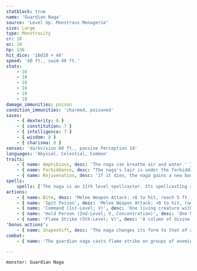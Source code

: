 ```yaml
---
statblock: true
name: 'Guardian Naga'
source: 'Level Up: Monstrous Menagerie'
size: Large
type: Monstrosity
cr: 10
ac: 18
hp: 136
hit_dice: '16d10 + 48'
speed: '40 ft., swim 40 ft.'
stats:
    - 16
    - 18
    - 16
    - 16
    - 18
    - 18
damage_immunities: poison
condition_immunities: 'charmed, poisoned'
saves:
    - { dexterity: 8 }
    - { constitution: 7 }
    - { intelligence: 7 }
    - { wisdom: 8 }
    - { charisma: 8 }
senses: 'darkvision 60 ft., passive Perception 14'
languages: 'Abyssal, Celestial, Common'
traits:
    - { name: Amphibious, desc: 'The naga can breathe air and water.' }
    - { name: Forbiddance, desc: "The naga's lair is under the forbiddance spell. Until it is dispelled, creatures in the lair can't teleport or use planar travel. Fiends and undead that are not the naga's allies take 27 (5d10) radiant damage when they enter or start their turn in the lair." }
    - { name: Rejuvenation, desc: 'If it dies, the naga gains a new body in 1d6 days, regaining all its hit points. This trait can be removed with a wish spell.' }
spells:
    spells: ['The naga is an 11th level spellcaster. Its spellcasting ability is Wisdom (spell save DC 16). The naga has the following cleric spells prepared, which it can cast with only vocalized components:', 'Cantrips (at will): mending, thaumaturgy', '1st-level (4 slots): command, cure wounds', '2nd-level (3 slots): calm emotions, hold person', '3rd-level (3 slots) clairvoyance, create food and water', '4th-level (3 slots): divination, freedom of movement', '5th-level (2 slots): flame strike, geas', '6th-level (1 slot): forbiddance']
actions:
    - { name: Bite, desc: 'Melee Weapon Attack: +8 to hit, reach 5 ft., one target. Hit: 11 (2d6 + 4) piercing damage. The target makes a DC 15 Constitution saving throw, taking 35 (10d6) poison damage on a failure or half damage on a success.' }
    - { name: 'Spit Poison', desc: 'Melee Weapon Attack: +8 to hit, range 20/60 ft., one creature. Hit: The target makes a DC 15 Constitution saving throw, taking 35 (10d6) poison damage on a failure or half damage on a success.' }
    - { name: 'Command (1st-Level; V)', desc: 'One living creature within 60 feet that the naga can see and that can hear and understand it makes a DC 16 Wisdom saving throw. On a failure, the target uses its next turn to move as far from the naga as possible, avoiding hazardous terrain.' }
    - { name: 'Hold Person (2nd-Level; V, Concentration)', desc: 'One humanoid the naga can see within 60 feet makes a DC 16 Wisdom saving throw. On a failure, the target is paralyzed for 1 minute. It repeats the saving throw at the end of each of its turns, ending the effect on a success.' }
    - { name: 'Flame Strike (5th-Level; V)', desc: 'A column of divine flame fills a 10-foot-radius, 40-foot-high cylinder within 60 feet. Creatures in the area make a DC 16 Dexterity saving throw, taking 14 (4d6) fire damage and 14 (4d6) radiant damage on a failure or half damage on a success.' }
'bonus actions':
    - { name: Shapeshift, desc: 'The naga changes its form to that of a specific Medium humanoid, a Medium snake-human hybrid with the lower body of a snake, or its true form, which is a Large snake. While shapeshifted, its statistics are unchanged except for its size. It reverts to its true form if it dies.' }
combat:
    - { name: 'The guardian naga casts flame strike on groups of enemies', desc: 'Otherwise it either bites or spits poison. It might cast hold person against a creature immune to poison or one it believes has a low Wisdom. The guardian naga dies in defense of its lair.' }

---
```

```statblock
monster: Guardian Naga
```
